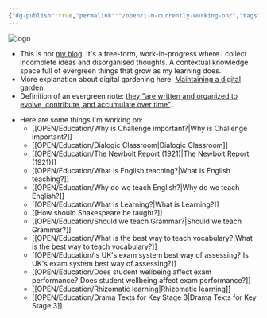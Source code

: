 ```yaml
---
{"dg-publish":true,"permalink":"/open/i-m-currently-working-on/","tags":"gardenEntry"}
---
```


![logo](http://garyhollingsbee.com/TW/images/digitalgardenowlbannertransblack.png)


<div class="transclusion internal-embed is-loaded"><div class="markdown-embed">

<div class="markdown-embed-title">



</div>




- This is not [my blog](http://garyhollingsbee.com/blog). It's a free-form, work-in-progress where I collect incomplete ideas and disorganised thoughts. A contextual knowledge space full of evergreen things that grow as my learning does.
- More explanation about digital gardening here: [Maintaining a digital garden.](http://garyhollingsbee.com/blog/2021/07/28/maintaining-a-digitalgarden)
- Definition of an evergreen note: [they "are written and organized to evolve, contribute, and accumulate over time"](https://notes.andymatuschak.org/Evergreen_notes).

</div></div>


- Here are some things I'm working on:
	- [[OPEN/Education/Why is Challenge important?|Why is Challenge important?]]
	- [[OPEN/Education/Dialogic Classroom|Dialogic Classroom]]
	- [[OPEN/Education/The Newbolt Report (1921)|The Newbolt Report (1921)]]
	- [[OPEN/Education/What is English teaching?|What is English teaching?]]
	- [[OPEN/Education/Why do we teach English?|Why do we teach English?]]
	- [[OPEN/Education/What is Learning?|What is Learning?]]
	- [[How should Shakespeare be taught?]]
	- [[OPEN/Education/Should we teach Grammar?|Should we teach Grammar?]]
	- [[OPEN/Education/What is the best way to teach vocabulary?|What is the best way to teach vocabulary?]]
	- [[OPEN/Education/Is UK's exam system best way of assessing?|Is UK's exam system best way of assessing?]]
	- [[OPEN/Education/Does student wellbeing affect exam performance?|Does student wellbeing affect exam performance?]]
	- [[OPEN/Education/Rhizomatic learning|Rhizomatic learning]]
	- [[OPEN/Education/Drama Texts for Key Stage 3|Drama Texts for Key Stage 3]]



